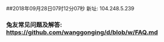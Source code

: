##2018年09月28日07时12分07秒 新址: 104.248.5.239
### 兔友常见问题及解答: https://github.com/wanggonging/d/blob/w/FAQ.md
